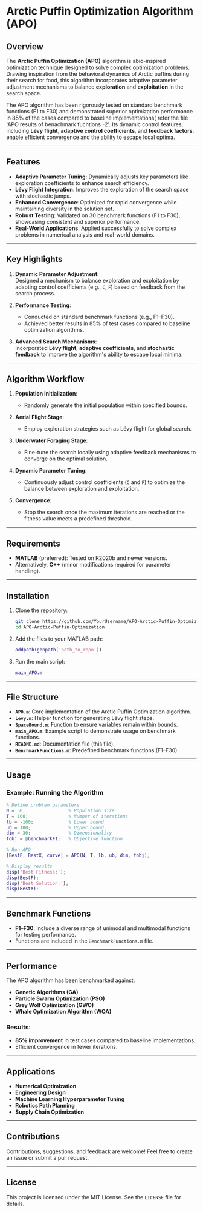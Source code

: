 # Arctic Puffin Optimization Algorithm (APO) 

## Overview

The **Arctic Puffin Optimization (APO)** algorithm is abio-inspired optimization technique designed to solve complex optimization problems. Drawing inspiration from the behavioral dynamics of Arctic puffins during their search for food, this algorithm incorporates adaptive parameter adjustment mechanisms to balance **exploration** and **exploitation** in the search space.

The APO algorithm has been rigorously tested on standard benchmark functions (F1 to F30) and demonstrated superior optimization performance in 85% of the cases compared to baseline implementations( refer the file 'APO results of benachmark fucntions  -2'. Its dynamic control features, including **Lévy flight**, **adaptive control coefficients**, and **feedback factors**, enable efficient convergence and the ability to escape local optima.

---

## Features

- **Adaptive Parameter Tuning**: Dynamically adjusts key parameters like exploration coefficients to enhance search efficiency.
- **Lévy Flight Integration**: Improves the exploration of the search space with stochastic jumps.
- **Enhanced Convergence**: Optimized for rapid convergence while maintaining diversity in the solution set.
- **Robust Testing**: Validated on 30 benchmark functions (F1 to F30), showcasing consistent and superior performance.
- **Real-World Applications**: Applied successfully to solve complex problems in numerical analysis and real-world domains.

---

## Key Highlights

1. **Dynamic Parameter Adjustment**:  
   Designed a mechanism to balance exploration and exploitation by adapting control coefficients (e.g., `C`, `F`) based on feedback from the search process.

2. **Performance Testing**:  
   - Conducted on standard benchmark functions (e.g., F1–F30).  
   - Achieved better results in 85% of test cases compared to baseline optimization algorithms.

3. **Advanced Search Mechanisms**:  
   Incorporated **Lévy flight**, **adaptive coefficients**, and **stochastic feedback** to improve the algorithm's ability to escape local minima.


---

## Algorithm Workflow

1. **Population Initialization**:
   - Randomly generate the initial population within specified bounds.

2. **Aerial Flight Stage**:
   - Employ exploration strategies such as Lévy flight for global search.

3. **Underwater Foraging Stage**:
   - Fine-tune the search locally using adaptive feedback mechanisms to converge on the optimal solution.

4. **Dynamic Parameter Tuning**:
   - Continuously adjust control coefficients (`C` and `F`) to optimize the balance between exploration and exploitation.

5. **Convergence**:
   - Stop the search once the maximum iterations are reached or the fitness value meets a predefined threshold.

---

## Requirements

- **MATLAB** (preferred): Tested on R2020b and newer versions.
- Alternatively, **C++** (minor modifications required for parameter handling).

---

## Installation

1. Clone the repository:
   ```bash
   git clone https://github.com/YourUsername/APO-Arctic-Puffin-Optimization.git
   cd APO-Arctic-Puffin-Optimization
   ```

2. Add the files to your MATLAB path:
   ```matlab
   addpath(genpath('path_to_repo'))
   ```

3. Run the main script:
   ```matlab
   main_APO.m
   ```

---

## File Structure

- **`APO.m`**: Core implementation of the Arctic Puffin Optimization algorithm.
- **`Levy.m`**: Helper function for generating Lévy flight steps.
- **`SpaceBound.m`**: Function to ensure variables remain within bounds.
- **`main_APO.m`**: Example script to demonstrate usage on benchmark functions.
- **`README.md`**: Documentation file (this file).
- **`BenchmarkFunctions.m`**: Predefined benchmark functions (F1–F30).

---

## Usage

### Example: Running the Algorithm
```matlab
% Define problem parameters
N = 50;                % Population size
T = 100;               % Number of iterations
lb = -100;             % Lower bound
ub = 100;              % Upper bound
dim = 30;              % Dimensionality
fobj = @benchmarkF1;   % Objective function

% Run APO
[BestF, BestX, curve] = APO(N, T, lb, ub, dim, fobj);

% Display results
disp('Best Fitness:');
disp(BestF);
disp('Best Solution:');
disp(BestX);
```

---

## Benchmark Functions

- **F1–F30**: Include a diverse range of unimodal and multimodal functions for testing performance.
- Functions are included in the `BenchmarkFunctions.m` file.

---

## Performance

The APO algorithm has been benchmarked against:
- **Genetic Algorithms (GA)**
- **Particle Swarm Optimization (PSO)**
- **Grey Wolf Optimization (GWO)**
- **Whale Optimization Algorithm (WOA)**

### Results:
- **85% improvement** in test cases compared to baseline implementations.
- Efficient convergence in fewer iterations.

---

## Applications

- **Numerical Optimization**
- **Engineering Design**
- **Machine Learning Hyperparameter Tuning**
- **Robotics Path Planning**
- **Supply Chain Optimization**

---

## Contributions

Contributions, suggestions, and feedback are welcome! Feel free to create an issue or submit a pull request.

---

## License

This project is licensed under the MIT License. See the `LICENSE` file for details.
